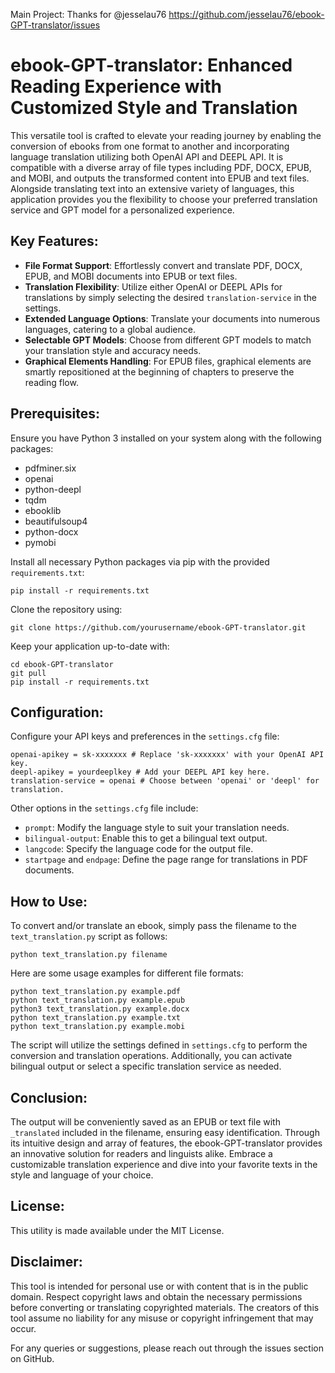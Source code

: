 Main Project:
Thanks for @jesselau76
https://github.com/jesselau76/ebook-GPT-translator/issues

# ebook-GPT-translator: Enhanced Reading Experience with Customized Style and Translation

This versatile tool is crafted to elevate your reading journey by enabling the conversion of ebooks from one format to another and incorporating language translation utilizing both OpenAI API and DEEPL API. It is compatible with a diverse array of file types including PDF, DOCX, EPUB, and MOBI, and outputs the transformed content into EPUB and text files. Alongside translating text into an extensive variety of languages, this application provides you the flexibility to choose your preferred translation service and GPT model for a personalized experience.

## Key Features:

- **File Format Support**: Effortlessly convert and translate PDF, DOCX, EPUB, and MOBI documents into EPUB or text files.
- **Translation Flexibility**: Utilize either OpenAI or DEEPL APIs for translations by simply selecting the desired `translation-service` in the settings.
- **Extended Language Options**: Translate your documents into numerous languages, catering to a global audience.
- **Selectable GPT Models**: Choose from different GPT models to match your translation style and accuracy needs.
- **Graphical Elements Handling**: For EPUB files, graphical elements are smartly repositioned at the beginning of chapters to preserve the reading flow.

## Prerequisites:

Ensure you have Python 3 installed on your system along with the following packages:

- pdfminer.six
- openai
- python-deepl
- tqdm
- ebooklib
- beautifulsoup4
- python-docx
- pymobi

Install all necessary Python packages via pip with the provided `requirements.txt`:

```
pip install -r requirements.txt
```

Clone the repository using:

```
git clone https://github.com/yourusername/ebook-GPT-translator.git
```

Keep your application up-to-date with:

```
cd ebook-GPT-translator
git pull
pip install -r requirements.txt
```

## Configuration:


Configure your API keys and preferences in the `settings.cfg` file:

```
openai-apikey = sk-xxxxxxx # Replace 'sk-xxxxxxx' with your OpenAI API key.
deepl-apikey = yourdeeplkey # Add your DEEPL API key here.
translation-service = openai # Choose between 'openai' or 'deepl' for translation.
```
Other options in the `settings.cfg` file include:

- `prompt`: Modify the language style to suit your translation needs.
- `bilingual-output`: Enable this to get a bilingual text output.
- `langcode`: Specify the language code for the output file.
- `startpage` and `endpage`: Define the page range for translations in PDF documents.

## How to Use:

To convert and/or translate an ebook, simply pass the filename to the `text_translation.py` script as follows:

```
python text_translation.py filename
```

Here are some usage examples for different file formats:

```
python text_translation.py example.pdf
python text_translation.py example.epub
python3 text_translation.py example.docx
python text_translation.py example.txt
python text_translation.py example.mobi
```

The script will utilize the settings defined in `settings.cfg` to perform the conversion and translation operations. Additionally, you can activate bilingual output or select a specific translation service as needed.

## Conclusion:

The output will be conveniently saved as an EPUB or text file with `_translated` included in the filename, ensuring easy identification. Through its intuitive design and array of features, the ebook-GPT-translator provides an innovative solution for readers and linguists alike. Embrace a customizable translation experience and dive into your favorite texts in the style and language of your choice.

## License:

This utility is made available under the MIT License.

## Disclaimer:

This tool is intended for personal use or with content that is in the public domain. Respect copyright laws and obtain the necessary permissions before converting or translating copyrighted materials. The creators of this tool assume no liability for any misuse or copyright infringement that may occur.

For any queries or suggestions, please reach out through the issues section on GitHub.
